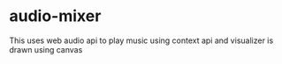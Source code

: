 # audio-mixer
This uses web audio api to play music using context api and visualizer is drawn using canvas
